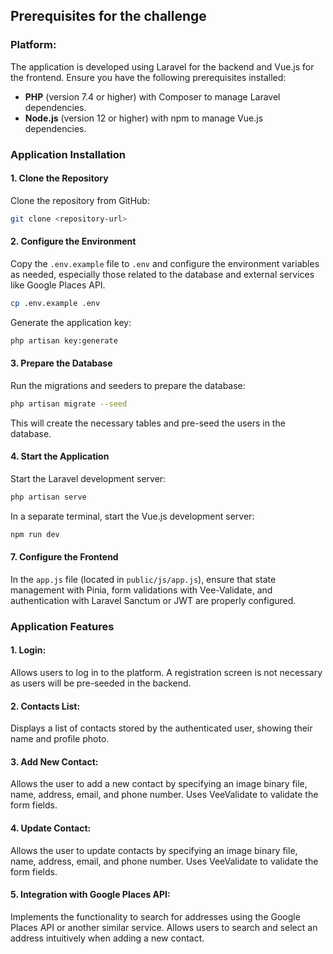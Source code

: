 
## Prerequisites for the challenge

### Platform:

The application is developed using Laravel for the backend and Vue.js for the frontend. Ensure you have the following prerequisites installed:

- **PHP** (version 7.4 or higher) with Composer to manage Laravel dependencies.
- **Node.js** (version 12 or higher) with npm to manage Vue.js dependencies.

### Application Installation

#### 1. Clone the Repository

Clone the repository from GitHub:

```bash
git clone <repository-url>
```

#### 2. Configure the Environment

Copy the `.env.example` file to `.env` and configure the environment variables as needed, especially those related to the database and external services like Google Places API.

```bash
cp .env.example .env
```

Generate the application key:

```bash
php artisan key:generate
```

#### 3. Prepare the Database

Run the migrations and seeders to prepare the database:

```bash
php artisan migrate --seed
```

This will create the necessary tables and pre-seed the users in the database.

#### 4. Start the Application

Start the Laravel development server:

```bash
php artisan serve
```

In a separate terminal, start the Vue.js development server:

```bash
npm run dev
```

#### 7. Configure the Frontend

In the `app.js` file (located in `public/js/app.js`), ensure that state management with Pinia, form validations with Vee-Validate, and authentication with Laravel Sanctum or JWT are properly configured.

### Application Features

#### 1. **Login**:

Allows users to log in to the platform. A registration screen is not necessary as users will be pre-seeded in the backend.

#### 2. **Contacts List**:

Displays a list of contacts stored by the authenticated user, showing their name and profile photo.

#### 3. **Add New Contact**:

Allows the user to add a new contact by specifying an image binary file, name, address, email, and phone number. Uses VeeValidate to validate the form fields.

#### 4. **Update Contact**:

Allows the user to update contacts by specifying an image binary file, name, address, email, and phone number. Uses VeeValidate to validate the form fields.

#### 5. **Integration with Google Places API**:

Implements the functionality to search for addresses using the Google Places API or another similar service. Allows users to search and select an address intuitively when adding a new contact.

